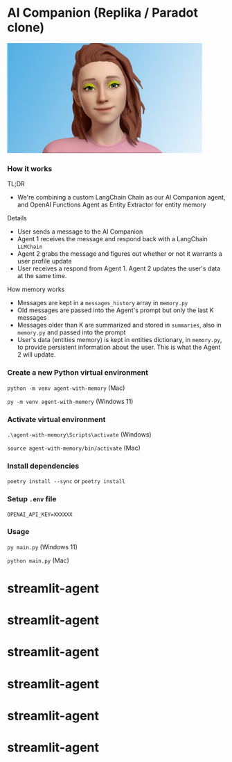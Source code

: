 # AI Companion (Replika / Paradot clone)

<img src="./readme_resources/replika.jpg" alt="replika" width="450">

### How it works

TL;DR

- We're combining a custom LangChain Chain as our AI Companion agent, and OpenAI Functions Agent as Entity Extractor for entity memory

Details

- User sends a message to the AI Companion
- Agent 1 receives the message and respond back with a LangChain `LLMChain`
- Agent 2 grabs the message and figures out whether or not it warrants a user profile update
- User receives a respond from Agent 1. Agent 2 updates the user's data at the same time.

How memory works

- Messages are kept in a `messages_history` array in `memory.py`
- Old messages are passed into the Agent's prompt but only the last K messages
- Messages older than K are summarized and stored in `summaries`, also in `memory.py` and passed into the prompt
- User's data (entities memory) is kept in entities dictionary, in `memory.py`, to provide persistent information about the user. This is what the Agent 2 will update.

### Create a new Python virtual environment

`python -m venv agent-with-memory` (Mac)

`py -m venv agent-with-memory` (Windows 11)

### Activate virtual environment

`.\agent-with-memory\Scripts\activate` (Windows)

`source agent-with-memory/bin/activate` (Mac)

### Install dependencies

`poetry install --sync` or `poetry install`

### Setup `.env` file

```text
OPENAI_API_KEY=XXXXXX

```

### Usage

`py main.py` (Windows 11)

`python main.py` (Mac)
# streamlit-agent
# streamlit-agent
# streamlit-agent
# streamlit-agent
# streamlit-agent
# streamlit-agent
